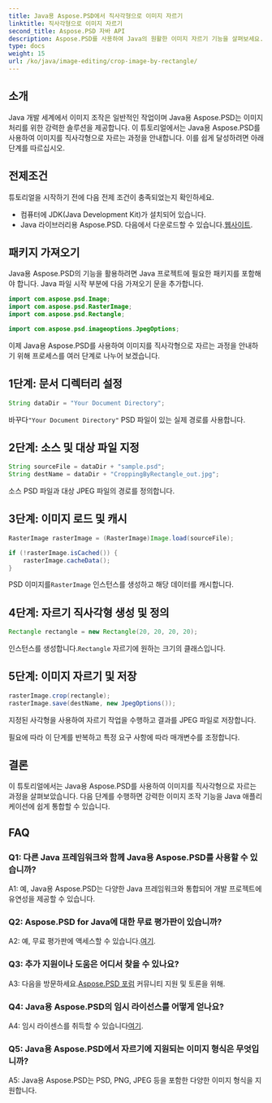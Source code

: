 ```yaml
---
title: Java용 Aspose.PSD에서 직사각형으로 이미지 자르기
linktitle: 직사각형으로 이미지 자르기
second_title: Aspose.PSD 자바 API
description: Aspose.PSD를 사용하여 Java의 원활한 이미지 자르기 기능을 살펴보세요. Java용 Aspose.PSD를 사용하여 이미지를 쉽게 자르려면 단계별 가이드를 따르세요.
type: docs
weight: 15
url: /ko/java/image-editing/crop-image-by-rectangle/
---
```

## 소개

Java 개발 세계에서 이미지 조작은 일반적인 작업이며 Java용 Aspose.PSD는 이미지 처리를 위한 강력한 솔루션을 제공합니다. 이 튜토리얼에서는 Java용 Aspose.PSD를 사용하여 이미지를 직사각형으로 자르는 과정을 안내합니다. 이를 쉽게 달성하려면 아래 단계를 따르십시오.

## 전제조건

튜토리얼을 시작하기 전에 다음 전제 조건이 충족되었는지 확인하세요.

- 컴퓨터에 JDK(Java Development Kit)가 설치되어 있습니다.
- Java 라이브러리용 Aspose.PSD. 다음에서 다운로드할 수 있습니다.[웹사이트](https://releases.aspose.com/psd/java/).

## 패키지 가져오기

Java용 Aspose.PSD의 기능을 활용하려면 Java 프로젝트에 필요한 패키지를 포함해야 합니다. Java 파일 시작 부분에 다음 가져오기 문을 추가합니다.

```java
import com.aspose.psd.Image;
import com.aspose.psd.RasterImage;
import com.aspose.psd.Rectangle;

import com.aspose.psd.imageoptions.JpegOptions;
```

이제 Java용 Aspose.PSD를 사용하여 이미지를 직사각형으로 자르는 과정을 안내하기 위해 프로세스를 여러 단계로 나누어 보겠습니다.

## 1단계: 문서 디렉터리 설정

```java
String dataDir = "Your Document Directory";
```

 바꾸다`"Your Document Directory"` PSD 파일이 있는 실제 경로를 사용합니다.

## 2단계: 소스 및 대상 파일 지정

```java
String sourceFile = dataDir + "sample.psd";
String destName = dataDir + "CroppingByRectangle_out.jpg";
```

소스 PSD 파일과 대상 JPEG 파일의 경로를 정의합니다.

## 3단계: 이미지 로드 및 캐시

```java
RasterImage rasterImage = (RasterImage)Image.load(sourceFile);

if (!rasterImage.isCached()) {
    rasterImage.cacheData();
}
```

 PSD 이미지를`RasterImage` 인스턴스를 생성하고 해당 데이터를 캐시합니다.

## 4단계: 자르기 직사각형 생성 및 정의

```java
Rectangle rectangle = new Rectangle(20, 20, 20, 20);
```

 인스턴스를 생성합니다.`Rectangle` 자르기에 원하는 크기의 클래스입니다.

## 5단계: 이미지 자르기 및 저장

```java
rasterImage.crop(rectangle);
rasterImage.save(destName, new JpegOptions());
```

지정된 사각형을 사용하여 자르기 작업을 수행하고 결과를 JPEG 파일로 저장합니다.

필요에 따라 이 단계를 반복하고 특정 요구 사항에 따라 매개변수를 조정합니다.

## 결론

이 튜토리얼에서는 Java용 Aspose.PSD를 사용하여 이미지를 직사각형으로 자르는 과정을 살펴보았습니다. 다음 단계를 수행하면 강력한 이미지 조작 기능을 Java 애플리케이션에 쉽게 통합할 수 있습니다.

## FAQ

### Q1: 다른 Java 프레임워크와 함께 Java용 Aspose.PSD를 사용할 수 있습니까?

A1: 예, Java용 Aspose.PSD는 다양한 Java 프레임워크와 통합되어 개발 프로젝트에 유연성을 제공할 수 있습니다.

### Q2: Aspose.PSD for Java에 대한 무료 평가판이 있습니까?

 A2: 예, 무료 평가판에 액세스할 수 있습니다.[여기](https://releases.aspose.com/).

### Q3: 추가 지원이나 도움은 어디서 찾을 수 있나요?

 A3: 다음을 방문하세요.[Aspose.PSD 포럼](https://forum.aspose.com/c/psd/34) 커뮤니티 지원 및 토론을 위해.

### Q4: Java용 Aspose.PSD의 임시 라이선스를 어떻게 얻나요?

 A4: 임시 라이센스를 취득할 수 있습니다[여기](https://purchase.aspose.com/temporary-license/).

### Q5: Java용 Aspose.PSD에서 자르기에 지원되는 이미지 형식은 무엇입니까?

A5: Java용 Aspose.PSD는 PSD, PNG, JPEG 등을 포함한 다양한 이미지 형식을 지원합니다.